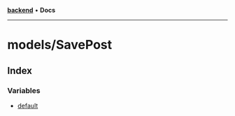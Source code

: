 [**backend**](../../README.md) • **Docs**

***

# models/SavePost

## Index

### Variables

- [default](variables/default.md)
